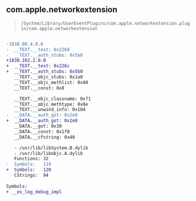 ## com.apple.networkextension

> `/System/Library/UserEventPlugins/com.apple.networkextension.plugin/com.apple.networkextension`

```diff

-1838.80.4.0.0
-  __TEXT.__text: 0x2268
-  __TEXT.__auth_stubs: 0x5a0
+1838.102.2.0.0
+  __TEXT.__text: 0x226c
+  __TEXT.__auth_stubs: 0x5b0
   __TEXT.__objc_stubs: 0x1a0
   __TEXT.__objc_methlist: 0x40
   __TEXT.__const: 0x8

   __TEXT.__objc_classname: 0x71
   __TEXT.__objc_methtype: 0x8e
   __TEXT.__unwind_info: 0x104
-  __DATA.__auth_got: 0x2e0
+  __DATA.__auth_got: 0x2e8
   __DATA.__got: 0x30
   __DATA.__const: 0x1f0
   __DATA.__cfstring: 0x40

   - /usr/lib/libSystem.B.dylib
   - /usr/lib/libobjc.A.dylib
   Functions: 32
-  Symbols:   119
+  Symbols:   120
   CStrings:  94
 
Symbols:
+ __os_log_debug_impl

```
